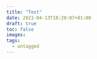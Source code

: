 ```yaml
---
title: "Test"
date: 2021-04-13T18:20:07+01:00
draft: true
toc: false
images:
tags:
  - untagged
---
```


